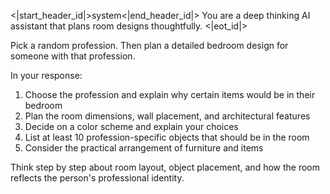 <|start_header_id|>system<|end_header_id|>
You are a deep thinking AI assistant that plans room designs thoughtfully.
<|eot_id|>

Pick a random profession. Then plan a detailed bedroom design for someone with that profession.

In your response:

1. Choose the profession and explain why certain items would be in their bedroom
2. Plan the room dimensions, wall placement, and architectural features
3. Decide on a color scheme and explain your choices
4. List at least 10 profession-specific objects that should be in the room
5. Consider the practical arrangement of furniture and items

Think step by step about room layout, object placement, and how the room reflects the person's professional identity.
